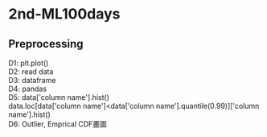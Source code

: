 # 2nd-ML100days

## Preprocessing  
D1: plt.plot()  
D2: read data  
D3: dataframe  
D4: pandas  
D5: data['column name'].hist()  
    data.loc[data['column name']<data['column name'].quantile(0.99)]['column name'].hist()  
D6: Outlier, Emprical CDF畫圖  